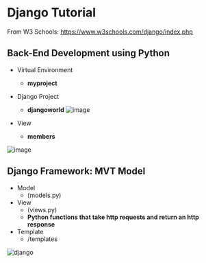 # Django Tutorial

From W3 Schools: https://www.w3schools.com/django/index.php

## Back-End Development using Python
- Virtual Environment
  - **myproject**
- Django Project
  - **djangoworld**
  ![image](https://user-images.githubusercontent.com/54840122/205466114-32079b8c-ec40-4c0c-8b19-01fa36e2a79b.png)
  
 - View
    - **members**
  
  ![image](https://user-images.githubusercontent.com/54840122/205466213-31c6a0b3-bcf3-43bb-86ff-fde4a69298d7.png)

## Django Framework: MVT Model

- Model
  - (models.py)
- View
  - (views.py)
  - **Python functions that take http requests and return an http response**
- Template
  - /templates


![django](https://user-images.githubusercontent.com/54840122/205463140-55d19147-3d97-43ab-ae70-6c5f8b7fb988.JPG)
